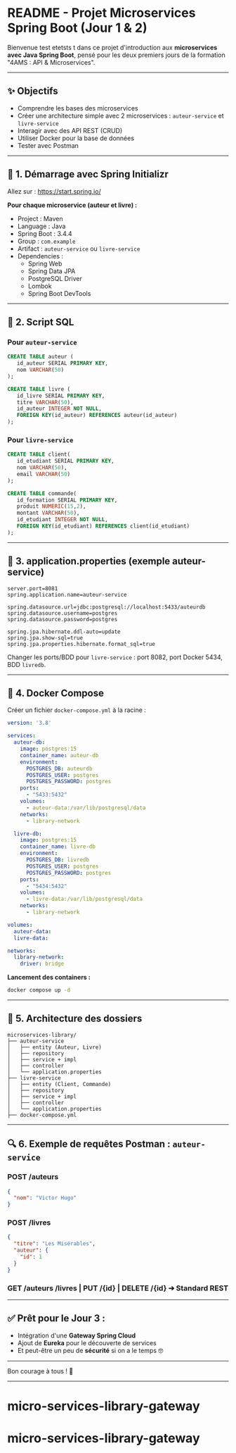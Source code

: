 # README - Projet Microservices Spring Boot (Jour 1 & 2)

Bienvenue test etetsts t dans ce projet d'introduction aux **microservices avec Java Spring Boot**, pensé pour les deux premiers jours de la formation "4AMS : API & Microservices".

---

## ✨ Objectifs

- Comprendre les bases des microservices
- Créer une architecture simple avec 2 microservices : `auteur-service` et `livre-service`
- Interagir avec des API REST (CRUD)
- Utiliser Docker pour la base de données
- Tester avec Postman

---

## 🚀 1. Démarrage avec Spring Initializr

Allez sur : https://start.spring.io/

**Pour chaque microservice (auteur et livre) :**

- Project : Maven
- Language : Java
- Spring Boot : 3.4.4
- Group : `com.example`
- Artifact : `auteur-service` ou `livre-service`
- Dependencies :
  - Spring Web
  - Spring Data JPA
  - PostgreSQL Driver
  - Lombok
  - Spring Boot DevTools

---

## 📄 2. Script SQL

### Pour `auteur-service`
```sql
CREATE TABLE auteur (
   id_auteur SERIAL PRIMARY KEY,
   nom VARCHAR(50)
);

CREATE TABLE livre (
   id_livre SERIAL PRIMARY KEY,
   titre VARCHAR(50),
   id_auteur INTEGER NOT NULL,
   FOREIGN KEY(id_auteur) REFERENCES auteur(id_auteur)
);
```

### Pour `livre-service`
```sql
CREATE TABLE client(
   id_etudiant SERIAL PRIMARY KEY,
   nom VARCHAR(50),
   email VARCHAR(50)
);

CREATE TABLE commande(
   id_formation SERIAL PRIMARY KEY,
   produit NUMERIC(15,2),
   montant VARCHAR(50),
   id_etudiant INTEGER NOT NULL,
   FOREIGN KEY(id_etudiant) REFERENCES client(id_etudiant)
);
```

---

## 📝 3. application.properties (exemple auteur-service)
```properties
server.port=8081
spring.application.name=auteur-service

spring.datasource.url=jdbc:postgresql://localhost:5433/auteurdb
spring.datasource.username=postgres
spring.datasource.password=postgres

spring.jpa.hibernate.ddl-auto=update
spring.jpa.show-sql=true
spring.jpa.properties.hibernate.format_sql=true
```

Changer les ports/BDD pour `livre-service` : port 8082, port Docker 5434, BDD `livredb`.

---

## 🧰 4. Docker Compose

Créer un fichier `docker-compose.yml` à la racine :

```yaml
version: '3.8'

services:
  auteur-db:
    image: postgres:15
    container_name: auteur-db
    environment:
      POSTGRES_DB: auteurdb
      POSTGRES_USER: postgres
      POSTGRES_PASSWORD: postgres
    ports:
      - "5433:5432"
    volumes:
      - auteur-data:/var/lib/postgresql/data
    networks:
      - library-network

  livre-db:
    image: postgres:15
    container_name: livre-db
    environment:
      POSTGRES_DB: livredb
      POSTGRES_USER: postgres
      POSTGRES_PASSWORD: postgres
    ports:
      - "5434:5432"
    volumes:
      - livre-data:/var/lib/postgresql/data
    networks:
      - library-network

volumes:
  auteur-data:
  livre-data:

networks:
  library-network:
    driver: bridge
```

**Lancement des containers :**
```bash
docker compose up -d
```

---

## 🚪 5. Architecture des dossiers

```
microservices-library/
├── auteur-service
│   ├── entity (Auteur, Livre)
│   ├── repository
│   ├── service + impl
│   ├── controller
│   └── application.properties
├── livre-service
│   ├── entity (Client, Commande)
│   ├── repository
│   ├── service + impl
│   ├── controller
│   └── application.properties
├── docker-compose.yml
```

---

## 🔍 6. Exemple de requêtes Postman : `auteur-service`

### POST /auteurs
```json
{
  "nom": "Victor Hugo"
}
```

### POST /livres
```json
{
  "titre": "Les Misérables",
  "auteur": {
    "id": 1
  }
}
```

### GET /auteurs /livres | PUT /{id} | DELETE /{id} ➔ Standard REST

---

## ✅ Prêt pour le Jour 3 :

- Intégration d'une **Gateway Spring Cloud**
- Ajout de **Eureka** pour le découverte de services
- Et peut-être un peu de **sécurité** si on a le temps 🤓

---

Bon courage à tous ! 🚀

---

# micro-services-library-gateway
# micro-services-library-gateway
